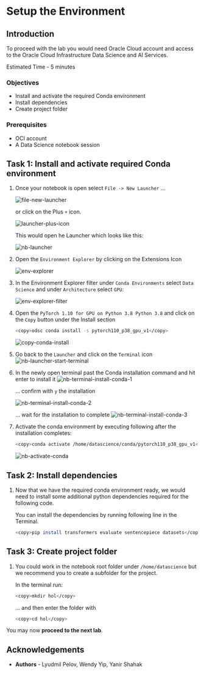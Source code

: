 # Setup the Environment

## Introduction

To proceed with the lab you would need Oracle Cloud account and access to the Oracle Cloud Infrastructure Data Science and AI Services.

Estimated Time - 5 minutes

### Objectives

* Install and activate the required Conda environment
* Install dependencies
* Create project folder

### Prerequisites

* OCI account
* A Data Science notebook session

## Task 1: Install and activate required Conda environment

1. Once your notebook is open select `File -> New Launcher` ...

    ![file-new-launcher](images/nb-new-launcher.png)

    or click on the Plus `+` icon.

    ![launcher-plus-icon](images/nb-new-launcher-plus-icon.png)

    This would open he Launcher which looks like this:

    ![nb-launcher](images/nb-launcher.png)

2. Open the `Environment Explorer` by clicking on the Extensions Icon

    ![env-explorer](images/nb-env-explorer.png)

3. In the Environment Explorer filter under `Conda Environments` select `Data Science` and under `Architecture` select `GPU`:

    ![env-explorer-filter](images/nb-env-ex-filter.png)

4. Open the `PyTorch 1.10 for GPU on Python 3.8 Python 3.8` and click on the `Copy` button under the Install section

    ```bash
    <copy>odsc conda install -s pytorch110_p38_gpu_v1</copy>
    ```

    ![copy-conda-install](images/nb-env-ex-install-btn.png)

5. Go back to the `Launcher` and click on the `Terminal` icon
    ![nb-launcher-start-terminal](images/nb-launcher-start-terminal.png)

6. In the newly open terminal past the Conda installation command and hit enter to install it
    ![nb-terminal-install-conda-1](images/nb-terminal-install-conda-1.png)

    ... confirm with `y` the installation

    ![nb-terminal-install-conda-2](images/nb-terminal-install-conda-2.png)

    ... wait for the installation to complete
    ![nb-terminal-install-conda-3](images/nb-terminal-install-conda-3.png)

7. Activate the conda environment by executing following after the installation completes:

    ```bash
    <copy>conda activate /home/datascience/conda/pytorch110_p38_gpu_v1</copy>
    ```

    ![nb-activate-conda](images/nb-activate-conda.png)

## Task 2: Install dependencies

1. Now that we have the required conda environment ready, we would need to install some additional python dependencies required for the following code.

   You can install the dependencies by running following line in the Terminal.

    ```bash
    <copy>pip install transformers evaluate sentencepiece datasets</copy>
    ```

## Task 3: Create project folder

1. You could work in the notebook root folder under `/home/datascience` but we recommend you to create a subfolder for the project.

   In the terminal run:

    ```bash
    <copy>mkdir hol</copy>
    ```

   ... and then enter the folder with

    ```bash
    <copy>cd hol</copy>
    ```

You may now **proceed to the next lab**.

## **Acknowledgements**

* **Authors** - Lyudmil Pelov, Wendy Yip, Yanir Shahak
